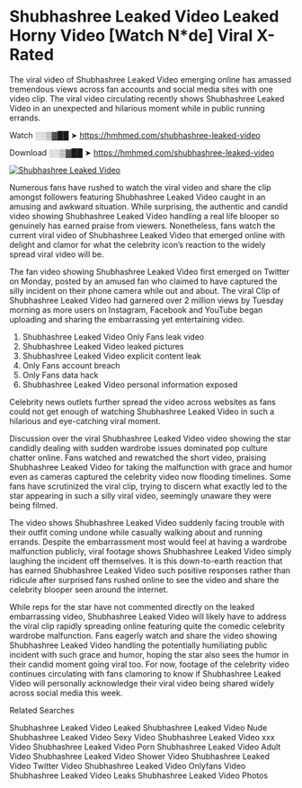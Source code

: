 ﻿# Shubhashree Leaked Video Leaked Horny Video [Watch N*de] Viral X-Rated

The viral video of ﻿Shubhashree Leaked Video emerging online has amassed tremendous views across fan accounts and social media sites with one video clip. The viral video circulating recently shows ﻿Shubhashree Leaked Video in an unexpected and hilarious moment while in public running errands. 

Watch ░░▒▓██ ➤ https://hmhmed.com/shubhashree-leaked-video

Download ░░▒▓██ ➤ https://hmhmed.com/shubhashree-leaked-video

[![Shubhashree Leaked Video](https://i.imgur.com/dJHk4Zq.gif)](https://hmhmed.com/shubhashree-leaked-video)

Numerous fans have rushed to watch the viral video and share the clip amongst followers featuring ﻿Shubhashree Leaked Video caught in an amusing and awkward situation. While surprising, the authentic and candid video showing ﻿Shubhashree Leaked Video handling a real life blooper so genuinely has earned praise from viewers. Nonetheless, fans watch the current viral video of ﻿Shubhashree Leaked Video that emerged online with delight and clamor for what the celebrity icon’s reaction to the widely spread viral video will be.

The fan video showing ﻿Shubhashree Leaked Video first emerged on Twitter on Monday, posted by an amused fan who claimed to have captured the silly incident on their phone camera while out and about. The viral Clip of ﻿Shubhashree Leaked Video had garnered over 2 million views by Tuesday morning as more users on Instagram, Facebook and YouTube began uploading and sharing the embarrassing yet entertaining video. 

1. ﻿Shubhashree Leaked Video Only Fans leak video
2. ﻿Shubhashree Leaked Video leaked pictures
3. ﻿Shubhashree Leaked Video explicit content leak
4. Only Fans account breach
5. Only Fans data hack
6. ﻿Shubhashree Leaked Video personal information exposed

Celebrity news outlets further spread the video across websites as fans could not get enough of watching ﻿Shubhashree Leaked Video in such a hilarious and eye-catching viral moment. 

Discussion over the viral ﻿Shubhashree Leaked Video video showing the star candidly dealing with sudden wardrobe issues dominated pop culture chatter online. Fans watched and rewatched the short video, praising ﻿Shubhashree Leaked Video for taking the malfunction with grace and humor even as cameras captured the celebrity video now flooding timelines. Some fans have scrutinized the viral clip, trying to discern what exactly led to the star appearing in such a silly viral video, seemingly unaware they were being filmed.

The video shows ﻿Shubhashree Leaked Video suddenly facing trouble with their outfit coming undone while casually walking about and running errands. Despite the embarrassment most would feel at having a wardrobe malfunction publicly, viral footage shows ﻿Shubhashree Leaked Video simply laughing the incident off themselves. It is this down-to-earth reaction that has earned ﻿Shubhashree Leaked Video such positive responses rather than ridicule after surprised fans rushed online to see the video and share the celebrity blooper seen around the internet.  

While reps for the star have not commented directly on the leaked embarrassing video, ﻿Shubhashree Leaked Video will likely have to address the viral clip rapidly spreading online featuring quite the comedic celebrity wardrobe malfunction. Fans eagerly watch and share the video showing ﻿Shubhashree Leaked Video handling the potentially humiliating public incident with such grace and humor, hoping the star also sees the humor in their candid moment going viral too. For now, footage of the celebrity video continues circulating with fans clamoring to know if ﻿Shubhashree Leaked Video will personally acknowledge their viral video being shared widely across social media this week.

Related Searches

﻿Shubhashree Leaked Video Leaked
﻿Shubhashree Leaked Video Nude
﻿Shubhashree Leaked Video Sexy Video
﻿Shubhashree Leaked Video xxx Video
﻿Shubhashree Leaked Video Porn
﻿Shubhashree Leaked Video Adult Video
﻿Shubhashree Leaked Video Shower Video
﻿Shubhashree Leaked Video Twitter Video
﻿Shubhashree Leaked Video Onlyfans Video
﻿Shubhashree Leaked Video Leaks
﻿Shubhashree Leaked Video Photos